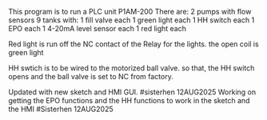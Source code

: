 This program is to run a PLC unit
P1AM-200
There are: 
2 pumps with flow sensors
9 tanks with:
  1 fill valve each
  1 green light each
  1 HH switch each
  1 EPO each
  1 4-20mA level sensor each
  1 red light each

  Red light is run off the NC contact of the Relay for the lights. the open coil is green light

  HH swtich is to be wired to the motorized ball valve. so that, the HH switch opens and the ball valve is set to NC from factory. 

Updated with new sketch and HMI GUI. #sisterhen 12AUG2025
Working on getting the EPO functions and the HH functions to work in the sketch and the HMI #Sisterhen 12AUG2025
